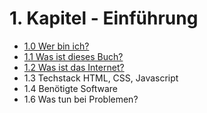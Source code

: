 # 1. Kapitel - Einführung

- [1.0 Wer bin ich?](./1.0%20Wer%20bin%20ich.md)
- [1.1 Was ist dieses Buch?](./1.1%20Was%20ist%20dieses%20Buch.md)
- [1.2 Was ist das Internet?](./1.2%20Was%20ist%20das%20Internet.md)
- 1.3 Techstack HTML, CSS, Javascript
- 1.4 Benötigte Software
- 1.6 Was tun bei Problemen?